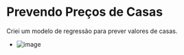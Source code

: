 # Prevendo Preços de Casas
Criei um modelo de regressão para prever valores de casas.
- ![image](https://github.com/user-attachments/assets/aeb0a781-8d52-4c04-b725-40b83de99059)
